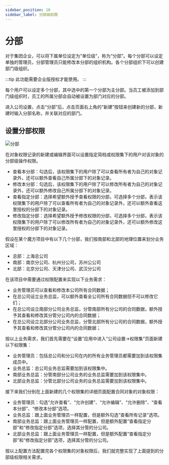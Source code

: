 ```yaml
---
sidebar_position: 10
sidebar_label: 分部级权限
---
```


# 分部

对于集团企业，可以将下属单位设定为"单位级"，称为“分部”。每个分部可以设定单独的管理员，分部管理员只能修改本分部的组织机构。各个分部组织下可以创建部门级组织。

:::tip
此功能需要企业版授权才能使用。
:::

每个用户可以设定多个分部，其中选中的第一个分部为主分部。当员工被添加到部门级组织时，员工的所属分部会自动被设置为部门对应的分部。

进入公司设置，点击“分部”后，点击页面右上角的“新建”按钮来创建新的分部，新建时输入分部名称，并关联对应的部门。

## 设置分部权限

 ![分部](https://console.steedos.cn/api/files/images/8THrbLz9He8oiehZ3)

在对象权限记录的新建或编辑界面可以设置指定简档或权限集下的用户对该对象的分部级操作权限。

* 查看本分部：勾选后，该权限集下的用户除了可以查看所有者为自己的对象记录外，还可以额外查看自己所属分部下的对象记录。
* 修改本分部：勾选后，该权限集下的用户除了可以修改所有者为自己的对象记录外，还可以额外修改自己所属分部下的对象记录。
* 查看指定分部：选择希望额外授予查看权限的分部，可选择多个分部，表示该权限集下的用户除了可以查看所有者为自己的对象记录外，还可以额外查看这里授权的分部下的对象记录。
* 修改指定分部：选择希望额外授予修改权限的分部，可选择多个分部，表示该权限集下的用户除了可以修改所有者为自己的对象记录外，还可以额外修改这里授权的分部下的对象记录。

假设在某个魔方项目中有以下几个分部，我们按南部和北部的地理位置来划分业务区域：

* 总部：上海总公司
* 南部：南京分公司、杭州分公司，苏州公公司
* 北部：北京分公司、天津分公司、武汉分公司

在该项目中需要通过权限配置来实现以下业务需求：

* 业务管理员可以查看和修改本公司所有合同数据；
* 在总公司设立业务总监，可以额外查看全公司所有合同数据但不可以修改它们；
* 在总公司设立南部分公司业务总监，分管南部所有分公司的合同数据，额外授予其查看和修改其分管分公司内的合同数据；
* 在总公司设立北部分公司业务总监，分管北部所有分公司的合同数据，额外授予其查看和修改其分管分公司内的合同数据；

按以上业务需求，我们首先需要在“设置”应用中进入“公司设置→权限集”页面新建以下权限集：

* 业务管理员：包括总公司和分公司在内的所有业务管理员都需要加到该权限集成员中。
* 业务总监：总公司业务总监需要加到该权限集中。
* 南部业务总监：分管南部分公司业务的业务总监需要加到该权限集中。
* 北部业务总监：分管北部分公司业务的业务总监需要加到该权限集中。

接下来我们分别在上面新建的几个权限集的详细页面配置合同对象的对象权限：

* 业务管理员：勾选“允许查看”、“允许创建”、“允许编辑”、“允许删除”、“查看本分部”、“修改本分部”选项。
* 业务总监：跟上面业务管理员一样配置，但是额外勾选“查看所有记录”选项。
* 南部业务总监：跟上面业务管理员一样配置，但是额外配置“查看指定分部”和“修改指定分部”选项，选择其分管的分公司。
* 北部业务总监：跟上面业务管理员一样配置，但是额外配置“查看指定分部”和“修改指定分部”选项，选择其分管的分公司。

按以上配置方法配置完各个权限集的对象权限后，我们就完整实现了上面提到的分部级权限相关需求。


